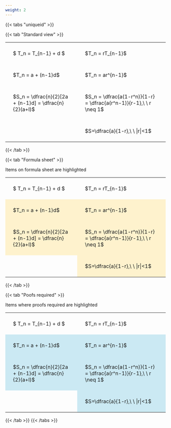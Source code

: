 ```yaml
---
weight: 2
---
```


{{< tabs "uniqueid" >}}

{{< tab "Standard view" >}}

<style type="text/css">
#T_9c849 th.col_heading {
  text-align: left;
  font-size: 1em;
}
#T_9c849 td {
  text-align: left;
  font-size: 1em;
  padding: 1.5em;
}
</style>
<table id="T_9c849">
  <thead>
  </thead>
  <tbody>
    <tr>
      <td id="T_9c849_row0_col0" class="data row0 col0" >$ T_n = T_{n-1} + d $</td>
      <td id="T_9c849_row0_col1" class="data row0 col1" >$T_n = rT_{n-1}$</td>
    </tr>
    <tr>
      <td id="T_9c849_row1_col0" class="data row1 col0" >$T_n = a + (n-1)d$</td>
      <td id="T_9c849_row1_col1" class="data row1 col1" >$T_n = ar^{n-1}$</td>
    </tr>
    <tr>
      <td id="T_9c849_row2_col0" class="data row2 col0" >$S_n = \dfrac{n}{2}[2a + (n-1)d] = \dfrac{n}{2}(a+l)$</td>
      <td id="T_9c849_row2_col1" class="data row2 col1" >$S_n = \dfrac{a(1-r^n)}{1-r} = \dfrac{a(r^n-1)}{r-1},\ \  r \neq 1$</td>
    </tr>
    <tr>
      <td id="T_9c849_row3_col0" class="data row3 col0" ></td>
      <td id="T_9c849_row3_col1" class="data row3 col1" >$S=\dfrac{a}{1-r},\ \ |r|<1$</td>
    </tr>
  </tbody>
</table>
{{< /tab >}}

{{< tab "Formula sheet" >}}

Items on formula sheet are highlighted 
<br>
<style type="text/css">
#T_5f6d0 th.col_heading {
  text-align: left;
  font-size: 1em;
}
#T_5f6d0 td {
  text-align: left;
  font-size: 1em;
  padding: 1.5em;
}
#T_5f6d0_row1_col0, #T_5f6d0_row1_col1, #T_5f6d0_row2_col0, #T_5f6d0_row2_col1, #T_5f6d0_row3_col1 {
  background-color: rgba(255,194,10, 0.2);
}
</style>
<table id="T_5f6d0">
  <thead>
  </thead>
  <tbody>
    <tr>
      <td id="T_5f6d0_row0_col0" class="data row0 col0" >$ T_n = T_{n-1} + d $</td>
      <td id="T_5f6d0_row0_col1" class="data row0 col1" >$T_n = rT_{n-1}$</td>
    </tr>
    <tr>
      <td id="T_5f6d0_row1_col0" class="data row1 col0" >$T_n = a + (n-1)d$</td>
      <td id="T_5f6d0_row1_col1" class="data row1 col1" >$T_n = ar^{n-1}$</td>
    </tr>
    <tr>
      <td id="T_5f6d0_row2_col0" class="data row2 col0" >$S_n = \dfrac{n}{2}[2a + (n-1)d] = \dfrac{n}{2}(a+l)$</td>
      <td id="T_5f6d0_row2_col1" class="data row2 col1" >$S_n = \dfrac{a(1-r^n)}{1-r} = \dfrac{a(r^n-1)}{r-1},\ \  r \neq 1$</td>
    </tr>
    <tr>
      <td id="T_5f6d0_row3_col0" class="data row3 col0" ></td>
      <td id="T_5f6d0_row3_col1" class="data row3 col1" >$S=\dfrac{a}{1-r},\ \ |r|<1$</td>
    </tr>
  </tbody>
</table>
{{< /tab >}}

{{< tab "Poofs required" >}}

Items where proofs required are highlighted 
<br>
<style type="text/css">
#T_9191a th.col_heading {
  text-align: left;
  font-size: 1em;
}
#T_9191a td {
  text-align: left;
  font-size: 1em;
  padding: 1.5em;
}
#T_9191a_row1_col0, #T_9191a_row1_col1, #T_9191a_row2_col0, #T_9191a_row2_col1, #T_9191a_row3_col1 {
  background-color: rgba(0,150,200, 0.2);
}
</style>
<table id="T_9191a">
  <thead>
  </thead>
  <tbody>
    <tr>
      <td id="T_9191a_row0_col0" class="data row0 col0" >$ T_n = T_{n-1} + d $</td>
      <td id="T_9191a_row0_col1" class="data row0 col1" >$T_n = rT_{n-1}$</td>
    </tr>
    <tr>
      <td id="T_9191a_row1_col0" class="data row1 col0" >$T_n = a + (n-1)d$</td>
      <td id="T_9191a_row1_col1" class="data row1 col1" >$T_n = ar^{n-1}$</td>
    </tr>
    <tr>
      <td id="T_9191a_row2_col0" class="data row2 col0" >$S_n = \dfrac{n}{2}[2a + (n-1)d] = \dfrac{n}{2}(a+l)$</td>
      <td id="T_9191a_row2_col1" class="data row2 col1" >$S_n = \dfrac{a(1-r^n)}{1-r} = \dfrac{a(r^n-1)}{r-1},\ \  r \neq 1$</td>
    </tr>
    <tr>
      <td id="T_9191a_row3_col0" class="data row3 col0" ></td>
      <td id="T_9191a_row3_col1" class="data row3 col1" >$S=\dfrac{a}{1-r},\ \ |r|<1$</td>
    </tr>
  </tbody>
</table>
{{< /tab >}}
{{< /tabs >}}